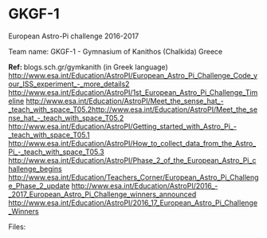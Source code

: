 # GKGF-1

European Astro-Pi challenge 2016-2017

Team name: GKGF-1 - Gymnasium of Kanithos (Chalkida) Greece

<b>Ref:  </b>
blogs.sch.gr/gymkanith (in Greek language)
http://www.esa.int/Education/AstroPI/European_Astro_Pi_Challenge_Code_your_ISS_experiment_-_more_details2
http://www.esa.int/Education/AstroPI/1st_European_Astro_Pi_Challenge_Timeline
http://www.esa.int/Education/AstroPI/Meet_the_sense_hat_-_teach_with_space_T05.2http://www.esa.int/Education/AstroPI/Meet_the_sense_hat_-_teach_with_space_T05.2
http://www.esa.int/Education/AstroPI/Getting_started_with_Astro_Pi_-_teach_with_space_T05.1
http://www.esa.int/Education/AstroPI/How_to_collect_data_from_the_Astro_Pi_-_teach_with_space_T05.3
http://www.esa.int/Education/AstroPI/Phase_2_of_the_European_Astro_Pi_challenge_begins
http://www.esa.int/Education/Teachers_Corner/European_Astro_Pi_Challenge_Phase_2_update
http://www.esa.int/Education/AstroPI/2016_-_2017_European_Astro_Pi_Challenge_winners_announced
http://www.esa.int/Education/AstroPI/2016_17_European_Astro_Pi_Challenge_Winners


Files: 
  
  
